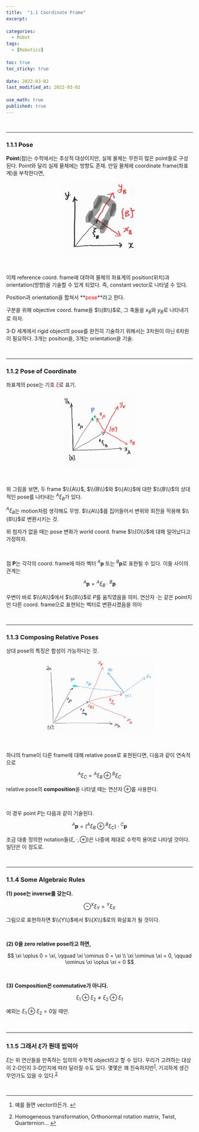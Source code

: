 ```yaml
---
title:  "1.1 Coordinate Frame"
excerpt: 

categories:
  - Robot
tags:
  - [Robotics]

toc: true
toc_sticky: true
 
date: 2022-03-02
last_modified_at: 2022-03-02

use_math: true
published: true
---
```


<br>

***
### 1.1.1 Pose

**Point**(점)는 수학에서는 추상적 대상이지만, 실제 물체는 무한히 많은 point들로 구성된다. Point와 달리 실제 물체에는 방향도 존재.
만일 물체에 coordinate frame(좌표계)을 부착한다면,

<p align="center"><img src="/assets/image/robotics/ch2/2.1b.jpg" width="200px" height="200px" title="" alt=""><br/></p>

<br>

이제 reference coord. frame에 대하여 물체의 좌표계의 position(위치)과 orientation(방향)을 기술할 수 있게 되었다. 즉, constant vector로 나타낼 수 있다.

Position과 orientation을 합쳐서 **<span style="color:red">pose</span>**라고 한다.

구분을 위해 objective coord. frame을 $\\{B\\}$로, 그 축들을 $x_{B}$와 $y_{B}$로 나타내기로 하자.

3-D 세계에서 rigid object의 pose를 완전히 기술하기 위해서는 3차원이 아닌 6차원이 필요하다. 3개는 position을, 3개는 orientation을 기술.

<br>

***
### 1.1.2 Pose of Coordinate

좌표계의 pose는 기호 <span style="color:red">$\xi$</span>로 표기.

<p align="center"><img src="/assets/image/robotics/ch2/2.2.jpg" width="200px" height="200px" title="" alt=""><br/></p>

<br>

위 그림을 보면, 두 frame $\\{A\\}$, $\\{B\\}$와 $\\{A\\}$에 대한 $\\{B\\}$의 상대적인 pose를 나타내는 $^{A}\xi_{B}$가 있다.

$^{A}\xi_{B}$는 motion처럼 생각해도 무방. $\\{A\\}$를 집어들어서 변위와 회전을 적용해 $\\{B\\}$로 변환시키는 것.

위 첨자가 없을 때는 pose 변화가 world coord. frame $\\{O\\}$에 대해 일어났다고 가정하자. 

<br>

점 $\textbf{P}$는 각각의 coord. frame에 따라 벡터 $^{A}\textbf{p}$ 또는 $^{B}\textbf{p}$로 표현될 수 있다. 이들 사이의 관계는

$$
{}^{A}\textbf{p} = {}^{A}\xi_{B} \cdot {}^{B}\textbf{p} \tag{ $ 1 $ }
$$

우변이 바로 $\\{A\\}$에서 $\\{B\\}$로 $P$를 움직였음을 의미. 연산자 $\cdot$는 같은 point지만 다른 coord. frame으로 표현되는 벡터로 변환시켰음을 의미

<br>

***
### 1.1.3 Composing Relative Poses

상대 pose의 특징은 합성이 가능하다는 것.

<p align="center"><img src="/assets/image/robotics/ch2/2.3.jpg" width="300px" height="200px" title="" alt=""><br/></p>

<br>

하나의 frame이 다른 frame에 대해 relative pose로 표현된다면, 다음과 같이 연속적으로

$$
^{A}\xi_{C} = {}^{A}\xi_{B} \oplus {}^{B}\xi_{C}
$$

relative pose의 **composition**을 나타낼 때는 연산자 $\oplus$를 사용한다.

<br>

이 경우 point $P$는 다음과 같이 기술된다.

$$
^{A}\textbf{p} = ({}^{A}\xi_{B} \oplus {}^{B}\xi_{C}) \cdot {}^{C}\textbf{p}
$$

조금 대충 정의한 notation들($\xi, \cdot, \oplus$)은 나중에 제대로 수학적 용어로 나타낼 것이다. 일단은 이 정도로.

<br>

***
### 1.1.4 Some Algebraic Rules

**(1) pose는 inverse를 갖는다.**

$$
\ominus {}^{X}\xi_{Y} = {}^{Y}\xi_{X}
$$

그림으로 표현하자면 $\\{Y\\}$에서 $\\{X\\}$로의 화살표가 될 것이다.

<br>

**(2) $0$을 zero relative pose라고 하면,**

$$
\xi \oplus 0 = \xi, \qquad \xi \ominus 0 = \xi \\
\xi \ominus \xi = 0, \qquad \ominus \xi \oplus \xi = 0
$$

<br>

**(3) Composition은 commutative가 아니다.**

$$
\xi_{1} \oplus \xi_{2} \not= \xi_{2} \oplus \xi_{1}
$$

예외는 $\xi_{1} \oplus \xi_{2} =0$일 때만.

<br>

***
### 1.1.5 그래서 $\xi$가 뭔데 씹덕아

$\xi$는 위 연산들을 만족하는 임의의 수학적 object라고 할 수 있다. 우리가 고려하는 대상이 2-D인지 3-D인지에 따라 달라질 수도 있다. 몇몇은 꽤 친숙하지만<sup id="fnref:1"><a href="#fn:1" rel="footnote">1</a></sup>, 기괴하게 생긴 무언가도 있을 수 있다.<sup id="fnref:2"><a href="#fn:2" rel="footnote">2</a></sup>

<br>

***

<div class="footnotes"><ol>
<li class="footnote" id="fn:1">
<p>
예를 들면 vector라든가.
<a href="#fnref:1" title=""> ↩</a><p>
<li class="footnote" id="fn:2">
<p>
Homogeneous transformation, Orthonormal rotation matrix, Twist, Quarternion...
<a href="#fnref:2" title=""> ↩</a><p>
